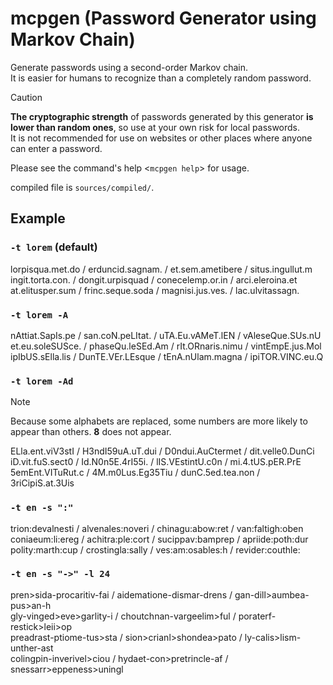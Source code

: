 
# mcpgen (Password Generator using Markov Chain)

Generate passwords using a second-order Markov chain.  
It is easier for humans to recognize than a completely random password.

> [!CAUTION]
> **The cryptographic strength** of passwords generated by this generator **is lower than random ones**, so use at your own risk for local passwords.  
> It is not recommended for use on websites or other places where anyone can enter a password.

Please see the command's help <`mcpgen help`> for usage.

compiled file is `sources/compiled/`.


## Example

### `-t lorem` (default)

lorpisqua.met.do / erduncid.sagnam. / et.sem.ametibere / situs.ingullut.m  
ingit.torta.con. / dongit.urpisquad / conecelemp.or.in / arci.eleroina.et  
at.elitusper.sum / frinc.seque.soda / magnisi.jus.ves. / lac.ulvitassagn.  

### `-t lorem -A`

nAttiat.SapIs.pe / san.coN.peLItat. / uTA.Eu.vAMeT.lEN / vAleseQue.SUs.nU  
et.eu.soleSUSce. / phaseQu.leSEd.Am / rIt.ORnaris.nimu / vintEmpE.jus.Mol  
ipIbUS.sElla.lis / DunTE.VEr.LEsque / tEnA.nUlam.magna / ipiTOR.VINC.eu.Q  

### `-t lorem -Ad`

> [!NOTE]
> Because some alphabets are replaced, some numbers are more likely to appear than others. **8** does not appear.

ELla.ent.viV3stI / H3ndI59uA.uT.dui / D0ndui.AuCtermet / dit.velle0.DunCi  
iD.vit.fuS.sect0 / Id.N0n5E.4rI55i. / lIS.VEstintU.c0n / mi.4.tUS.pER.PrE  
5emEnt.VITuRut.c / 4M.m0Lus.Eg35Tiu / dunC.5ed.tea.non / 3riCipiS.at.3Uis 

### `-t en -s ":"`

trion:devalnesti / alvenales:noveri / chinagu:abow:ret / van:faltigh:oben  
coniaeum:li:ereg / achitra:ple:cort / sucippav:bamprep / apriide:poth:dur  
polity:marth:cup / crostingla:sally / ves:am:osables:h / revider:couthle:  

### `-t en -s "->" -l 24`

pren>sida-procaritiv-fai / aidematione-dismar-drens / gan-dill>aumbea-pus>an-h  
gly-vinged>eve>garlity-i / choutchnan-vargeelim>ful / poraterf-restick>leii>op  
preadrast-ptiome-tus>sta / sion>crianl>shondea>pato / ly-calis>lism-unther-ast  
colingpin-inverivel>ciou / hydaet-con>pretrincle-af / snessarr>eppeness>uningl  
